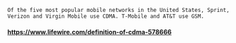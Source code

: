 ```Of the five most popular mobile networks in the United States, Sprint, Verizon and Virgin Mobile use CDMA. T-Mobile and AT&T use GSM.```
#### https://www.lifewire.com/definition-of-cdma-578666
